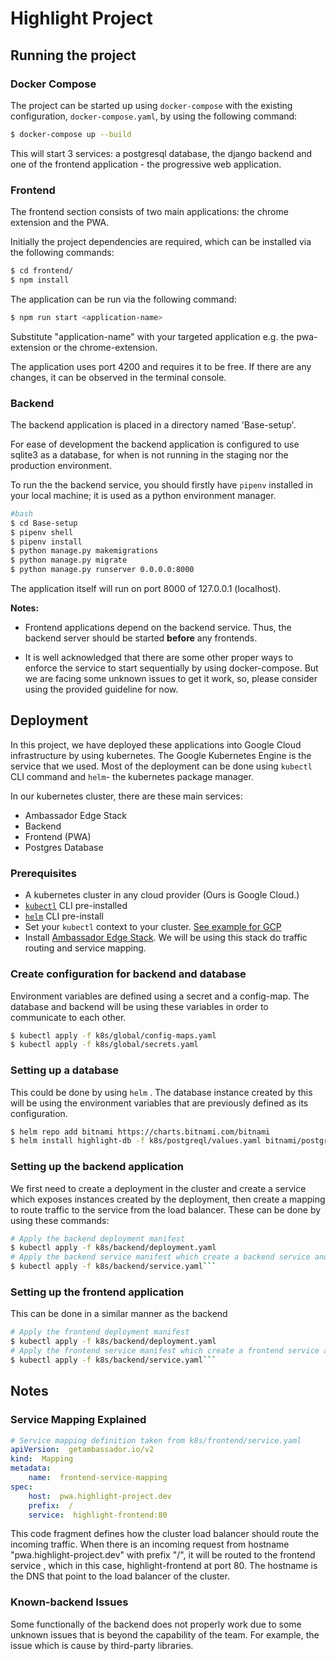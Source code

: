 # Highlight Project


## Running the project

### Docker Compose
The project can be started up using `docker-compose` with the existing configuration, `docker-compose.yaml`, by using the following command:
```bash
$ docker-compose up --build
```
This will start 3 services: a postgresql database, the django backend and one of the frontend application - the progressive web application.

 
### Frontend

The frontend section consists of two main applications: the chrome extension and the PWA.

Initially the project dependencies are required, which can be installed via the following commands:

```bash
$ cd frontend/
$ npm install
```
The application can be run via the following command:

```bash
$ npm run start <application-name>
```
Substitute "application-name" with your targeted application e.g. the pwa-extension or the chrome-extension.

The application uses port 4200 and requires it to be free.
If there are any changes, it can be observed in the terminal console.

### Backend
The backend application is placed in a directory named 'Base-setup'.

For ease of development the backend application is configured to use sqlite3 as a database, for when is not running in the staging nor the production environment.

To run the the backend service, you should firstly have `pipenv` installed in your local machine; it is used as a python environment manager.

```bash
#bash
$ cd Base-setup
$ pipenv shell
$ pipenv install
$ python manage.py makemigrations
$ python manage.py migrate
$ python manage.py runserver 0.0.0.0:8000
```

The application itself will run on port 8000 of 127.0.0.1 (localhost).

**Notes:**

- Frontend applications depend on the backend service. Thus, the backend server should be started **before** any frontends.

- It is well acknowledged that there are some other proper ways to enforce the service to start sequentially by using docker-compose. But we are facing some unknown issues to get it work, so, please consider using the provided guideline for now.


## Deployment

In this project, we have deployed these applications into Google Cloud infrastructure by using kubernetes. The Google Kubernetes Engine is the service that we used.  Most of the deployment can be done using `kubectl` CLI command and `helm`- the kubernetes package manager. 

In our kubernetes cluster, there are these main services:
- Ambassador Edge Stack
- Backend
- Frontend (PWA)
- Postgres Database

### Prerequisites
- A kubernetes cluster in any cloud provider (Ours is Google Cloud.)
- [`kubectl`](https://kubernetes.io/docs/tasks/tools/install-kubectl/) CLI pre-installed
- [`helm`](https://helm.sh/docs/intro/install/) CLI pre-install
- Set your `kubectl` context to your cluster. [See example for GCP](https://cloud.google.com/kubernetes-engine/docs/how-to/cluster-access-for-kubectl)
- Install [Ambassador Edge Stack]([https://www.getambassador.io/user-guide/manual-install/](https://www.getambassador.io/user-guide/manual-install/)). We will be using this stack do traffic routing and service mapping.


### Create configuration for backend and database
Environment variables are defined using a secret and a config-map. The database and backend will be using these variables in order to communicate to each other. 
```bash
$ kubectl apply -f k8s/global/config-maps.yaml
$ kubectl apply -f k8s/global/secrets.yaml
```

### Setting up a database
This could be done by using `helm` . The database instance created by this will be using the environment variables that are previously defined as its configuration.
```bash
$ helm repo add bitnami https://charts.bitnami.com/bitnami
$ helm install highlight-db -f k8s/postgreql/values.yaml bitnami/postgresql
```

### Setting up the backend application
We first need to create a deployment in the cluster and create a service which exposes instances created by the deployment, then create a mapping to route traffic to the service from the load balancer. These can be done by using these commands:
```bash
# Apply the backend deployment manifest
$ kubectl apply -f k8s/backend/deployment.yaml
# Apply the backend service manifest which create a backend service and a service mapping.
$ kubectl apply -f k8s/backend/service.yaml```
```
### Setting up the frontend application
This can be done in a similar manner as the backend
```bash
# Apply the frontend deployment manifest
$ kubectl apply -f k8s/backend/deployment.yaml
# Apply the frontend service manifest which create a frontend service and a service mapping.
$ kubectl apply -f k8s/backend/service.yaml```
```

## Notes
### Service Mapping Explained
```yaml
# Service mapping definition taken from k8s/frontend/service.yaml
apiVersion:  getambassador.io/v2
kind:  Mapping
metadata:
    name:  frontend-service-mapping
spec:
    host:  pwa.highlight-project.dev
    prefix:  /
    service:  highlight-frontend:80
```
This code fragment defines how the cluster load balancer should route the incoming traffic. When there is an incoming request from hostname "pwa.highlight-project.dev" with prefix "/",  it will be routed to the frontend service , which in this case, highlight-frontend at port 80. The hostname is the DNS that point to the load balancer of the cluster. 

### Known-backend Issues
Some functionally of the backend does not properly work due to some unknown issues that is beyond the capability of the team. For example, the issue which is cause by third-party libraries.
